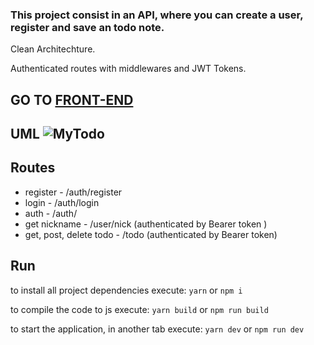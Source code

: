 
### This project consist in an API, where you can create a user, register and save an todo note.

Clean Architechture.

Authenticated routes with middlewares and JWT Tokens.
## GO TO [FRONT-END](https://github.com/JohnsCoder/myOauthTodo-frontend)
## UML ![MyTodo](https://github.com/JohnsCoder/myTodo-backend/assets/62973765/8c43a4c8-17e4-4919-8d90-85b296734b3b)



## Routes

- register - /auth/register
- login - /auth/login
- auth - /auth/
- get nickname - /user/nick (authenticated by Bearer token )
- get, post, delete todo - /todo (authenticated by Bearer token)



## Run
to install all project dependencies execute:
`yarn` or `npm i`

to compile the code to js execute:
`yarn build` or `npm run build`

to start the application, in another tab execute: 
`yarn dev` or `npm run dev` 

